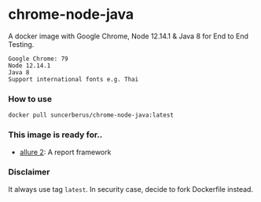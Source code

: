 # chrome-node-java

A docker image with Google Chrome, Node 12.14.1 &amp; Java 8 for End to End Testing.

```
Google Chrome: 79
Node 12.14.1
Java 8
Support international fonts e.g. Thai
```

### How to use

```
docker pull suncerberus/chrome-node-java:latest
```

### This image is ready for..

- [allure 2](https://github.com/allure-framework/allure2): A report framework

### Disclaimer

It always use tag `latest`. In security case, decide to fork Dockerfile instead.

